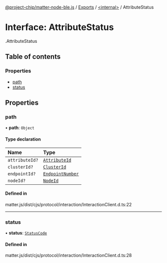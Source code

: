 [@project-chip/matter-node-ble.js](../README.md) / [Exports](../modules.md) / [<internal\>](../modules/internal_.md) / AttributeStatus

# Interface: AttributeStatus

[<internal>](../modules/internal_.md).AttributeStatus

## Table of contents

### Properties

- [path](internal_.AttributeStatus.md#path)
- [status](internal_.AttributeStatus.md#status)

## Properties

### path

• **path**: `Object`

#### Type declaration

| Name | Type |
| :------ | :------ |
| `attributeId?` | [`AttributeId`](../modules/internal_.md#attributeid) |
| `clusterId?` | [`ClusterId`](../modules/internal_.md#clusterid) |
| `endpointId?` | [`EndpointNumber`](../modules/internal_.md#endpointnumber) |
| `nodeId?` | [`NodeId`](../modules/internal_.md#nodeid) |

#### Defined in

matter.js/dist/cjs/protocol/interaction/InteractionClient.d.ts:22

___

### status

• **status**: [`StatusCode`](../enums/internal_.StatusCode.md)

#### Defined in

matter.js/dist/cjs/protocol/interaction/InteractionClient.d.ts:28
